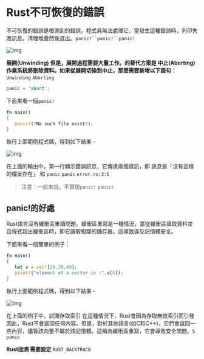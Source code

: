 # Rust不可恢復的錯誤

不可恢復的錯誤是檢測到的錯誤，程式員無法處理它。當發生這種錯誤時，列印失敗訊息。清理堆疊然後退出。`panic!``panic!``panic!`

![img](https://tw511.com/upload/images/201910/20191014013938396.png)

**展開(Unwinding) 但是，展開過程需要大量工作。的替代方案是 中止(Aborting) 作業系統將刪除資料。如果從展開切換到中止，那麼需要新增以下語句：**`Unwinding` `Aborting`

```rust
panic = 'abort';
```

下面來看一個`panic!`

```rust
fn main()  
{
   panic!(?No such file exist?);
}
```

執行上面範例程式碼，得到如下結果 -

![img](https://tw511.com/upload/images/201910/20191014013938397.png)

在上面的輸出中，第一行顯示錯誤訊息，它傳達兩個資訊，即 訊息是「沒有這樣的檔案存在」 和 `panic` `panic` `error.rs:3:5`

> 注意：一般來說，不實現`panic!` `panic!`

## panic!的好處

Rust語言沒有緩衝區重讀問題。緩衝區重寫是一種情況，當從緩衝區讀取資料並且程式超出緩衝區時，即它讀取相鄰的儲存器。這導致違反記憶體安全。

下面來看一個簡單的例子：

```rust
fn main()  
{  
   let v = vec![20,30,40];  
   print!("element of a vector is :",v[5]);  
}
```

執行上面範例程式碼，得到以下結果 -

![img](https://tw511.com/upload/images/201910/20191014013938398.png)



在上面的例子中，試圖存取索引 在這種情況下，Rust會因為存取無效索引而引發 因此，Rust不會返回任何內容。但是，對於其他語言(如C和C++)，它們會返回一些內容，儘管該向量不屬於該記憶體。這稱為緩衝區重寫，它會導致安全問題。`5` `panic`

**Rust回溯 需要設定**
`RUST_BACKTRACE`
